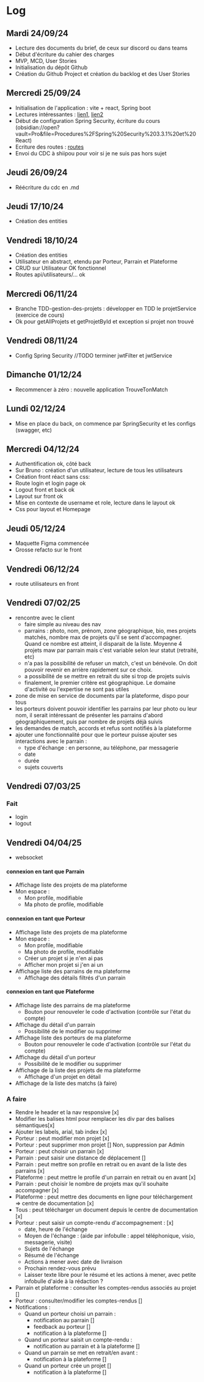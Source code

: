 # Log

## Mardi 24/09/24
- Lecture des documents du brief, de ceux sur discord ou dans teams
- Début d'écriture du cahier des charges
- MVP, MCD, User Stories
- Initialisation du dépôt Github
- Création du Github Project et création du backlog et des User Stories

## Mercredi 25/09/24
- Initialisation de l'application : vite + react, Spring boot
- Lectures intéressantes : [lien1](https://vectorlinux.com/spring-security-login-page-with-react/), [lien2](https://mossaabfrifita.github.io/docs/Spring%20Framework/spring)
- Début de configuration Spring Security, écriture du cours (obsidian://open?vault=Pro&file=Procedures%2FSpring%20Security%203.3.1%20et%20React)
- Ecriture des routes : [routes](../routes.md)
- Envoi du CDC à shiipou pour voir si je ne suis pas hors sujet

## Jeudi 26/09/24
- Réécriture du cdc en .md

## Jeudi 17/10/24
- Création des entities

## Vendredi 18/10/24
- Création des entities
- Utilisateur en abstract, etendu par Porteur, Parrain et Plateforme
- CRUD sur Utilisateur OK fonctionnel
- Routes api/utilisateurs/... ok

## Mercredi 06/11/24
- Branche TDD-gestion-des-projets : développer en TDD le projetService (exercice de cours)
- Ok pour getAllProjets et getProjetById et exception si projet non trouvé

## Vendredi 08/11/24
- Config Spring Security //TODO terminer jwtFilter et jwtService

## Dimanche 01/12/24
- Recommencer à zéro : nouvelle application TrouveTonMatch

## Lundi 02/12/24
- Mise en place du back, on commence par SpringSecurity et les configs (swagger, etc)

## Mercredi 04/12/24
- Authentification ok, côté back
- Sur Bruno : création d'un utilisateur, lecture de tous les utilisateurs
- Création front réact sans css: 
- Route login et login page ok
- Logout front et back ok
- Layout sur front ok
- Mise en contexte de username et role, lecture dans le layout ok
- Css pour layout et Homepage

## Jeudi 05/12/24
- Maquette Figma commencée
- Grosse refacto sur le front

## Vendredi 06/12/24
- route utilisateurs en front

## Vendredi 07/02/25
- rencontre avec le client
  - faire simple au niveau des nav
  - parrains : photo, nom, prénom, zone géographique, bio, mes projets matchés, nombre max de projets qu'il se sent d'accompagner. Quand ce nombre est atteint, il disparait de la liste. Moyenne 4 projets maw par parrain mais c'est variable selon leur statut (retraité, etc)
  - n'a pas la possibilité de refuser un match, c'est un bénévole. On doit pouvoir revenir en arrière rapidement sur ce choix.
  - a possibilité de se mettre en retrait du site si trop de projets suivis
  - finalement, le premier critère est géographique. Le domaine d'activité ou l'expertise ne sont pas utiles
- zone de mise en service de documents par la plateforme, dispo pour tous 
- les porteurs doivent pouvoir identifier les parrains par leur photo ou leur nom, il serait intéressant de présenter les parrains d'abord géographiquement, puis par nombre de projets déjà suivis
- les demandes de match, accords et refus sont notifiés à la plateforme
- ajouter une fonctionnalité pour que le porteur puisse ajouter ses interactions avec le parrain : 
  - type d'échange : en personne, au téléphone, par messagerie
  - date
  - durée
  - sujets couverts

## Vendredi 07/03/25

### Fait
- login
- logout

## Vendredi 04/04/25
- websocket

#### connexion en tant que Parrain
  - Affichage liste des projets de ma plateforme
  - Mon espace :
    - Mon profile, modifiable
    - Ma photo de profile, modifiable 
#### connexion en tant que Porteur
- Affichage liste des projets de ma plateforme
- Mon espace :
  - Mon profile, modifiable
  - Ma photo de profile, modifiable
  - Créer un projet si je n'en ai pas
  - Afficher mon projet si j'en ai un
- Affichage liste des parrains de ma plateforme
  - Affichage des détails filtrés d'un parrain
#### connexion en tant que Plateforme
- Affichage liste des parrains de ma plateforme
  - Bouton pour renouveler le code d'activation (contrôle sur l'état du compte)
- Affichage du détail d'un parrain
  - Possibilité de le modifier ou supprimer
- Affichage liste des porteurs de ma plateforme
  - Bouton pour renouveler le code d'activation (contrôle sur l'état du compte)
- Affichage du détail d'un porteur
  - Possibilité de le modifier ou supprimer
- Affichage de la liste des projets de ma plateforme
  - Affichage d'un projet en détail
- Affichage de la liste des matchs (à faire)

### A faire
- Rendre le header et la nav responsive [x]
- Modifier les balises html pour remplacer les div par des balises sémantiques[x]
- Ajouter les labels, arial, tab index [x]
- Porteur : peut modifier mon projet [x]
- Porteur : peut supprimer mon projet [] Non, suppression par Admin
- Porteur : peut choisir un parrain [x]
- Parrain : peut saisir une distance de déplacement []
- Parrain : peut mettre son profile en retrait ou en avant de la liste des parrains [x]
- Plateforme : peut mettre le profile d'un parrain en retrait ou en avant [x]
- Parrain : peut choisir le nombre de projets max qu'il souhaite accompagner [x]
- Plateforme : peut mettre des documents en ligne pour téléchargement => centre de documentation [x]
- Tous : peut télécharger un document depuis le centre de documentation [x]
- Porteur : peut saisir un compte-rendu d'accompagnement : [x]
  - date, heure de l'échange
  - Moyen de l'échange :  (aide par infobulle : appel téléphonique, visio, messagerie, visite)
  - Sujets de l'échange
  - Résumé de l'échange
  - Actions à mener avec date de livraison
  - Prochain rendez-vous prévu
  - Laisser texte libre pour le résumé et les actions à mener, avec petite infobulle d'aide à la rédaction ?
- Parrain et plateforme : consulter les comptes-rendus associés au projet []
- Porteur : consulter/modifier les comptes-rendus []
- Notifications : 
  - Quand un porteur choisi un parrain :
    - notification au parrain []
    - feedback au porteur []
    - notification à la plateforme []
  - Quand un porteur saisit un compte-rendu :
    - notification au parrain et à la plateforme []
  - Quand un parrain se met en retrait/en avant :
    - notification à la plateforme []
  - Quand un porteur crée un projet []
    - notification à la plateforme []

